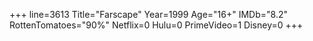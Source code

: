 +++
line=3613
Title="Farscape"
Year=1999
Age="16+"
IMDb="8.2"
RottenTomatoes="90%"
Netflix=0
Hulu=0
PrimeVideo=1
Disney=0
+++

